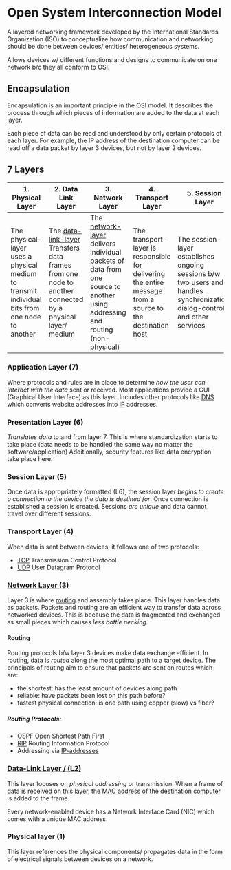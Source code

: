 
# Open System Interconnection Model
A layered networking framework developed by the International Standards Organization (ISO) to conceptualize how communication and networking should be done between devices/ entities/ heterogeneous systems.

Allows devices w/ different functions and designs to communicate on one network b/c they all conform to OSI.
## Encapsulation
Encapsulation is an important principle in the OSI model. It describes the process through which pieces of information are added to the data at each layer. 

Each piece of data can be read and understood by only certain protocols of each layer. For example, the IP address of the destination computer can be read off a data packet by layer 3 devices, but not by layer 2 devices.

## 7 Layers
| 1. Physical Layer  | 2. Data Link Layer | 3. Network Layer | 4. Transport Layer | 5. Session Layer | 6. Presentation Layer | 7. Application Layer |
|-|-|-|-|-|-|-|
| The physical-layer uses a physical medium to transmit individual bits from one node to another | The [data-link-layer](/networking/OSI/data-link-layer.md) Transfers data frames from one node to another connected by a physical layer/ medium | The [network-layer](/networking/OSI/network-layer.md) delivers individual packets of data from one source to another using addressing and routing (non-physical) | The transport-layer is responsible for delivering the entire message from a source to the destination host | The session-layer establishes ongoing sessions b/w two users and handles synchronization, dialog-control, and other services | The presentation-layer monitors syntax/ semantics of transmitted data including translation, compression, and encryption | The application-layer provides application program interface API to the user
### Application Layer (7)
Where protocols and rules are in place to determine *how the user can interact with the data* sent or received. Most applications provide a GUI (Graphical User Interface) as this layer. Includes other protocols like [DNS](networking/DNS/DNS.md) which converts website addresses into [IP](networking/OSI/IP-addresses.md) addresses.
### Presentation Layer (6)
*Translates data* to and from layer 7. This is where standardization starts to take place (data needs to be handled the same way no matter the software/application) Additionally, security features like data encryption take place here.
### Session Layer (5)
Once data is appropriately formatted (L6), the session layer *begins to create a connection to the device the data is destined for*. Once connection is established a session is created. Sessions *are unique* and data cannot travel over different sessions.
### Transport Layer (4)
When data is sent between devices, it follows one of two protocols:
- [TCP](/networking/protocols/TCP.md) Transmission Control Protocol
- [UDP](/networking/protocols/UDP.md) User Datagram Protocol
### [Network Layer (3)](/networking/OSI/network-layer.md)
Layer 3 is where [routing](networking/routing/routing-table.md) and assembly takes place. This layer handles data as packets. Packets and routing are an efficient way to transfer data across networked devices. This is because the data is fragmented and exchanged as small pieces which causes *less bottle necking.*
#### Routing
Routing protocols b/w layer 3 devices make data exchange efficient. In routing, data is *routed* along the most optimal path to a target device. The principals of routing aim to ensure that packets are sent on routes which are:
- the shortest: has the least amount of devices along path
- reliable: have packets been lost on this path before?
- fastest physical connection: is one path using copper (slow) vs fiber?
##### Routing Protocols:
- [OSPF](/networking/protocols/OSPF.md) Open Shortest Path First
- [RIP](/networking/protocols/RIP.md) Routing Information Protocol
- Addressing via [IP-addresses](/networking/OSI/IP-addresses.md)
### [Data-Link Layer / (L2)](/networking/OSI/data-link-layer.md)
This layer focuses on *physical addressing* or transmission. When a frame of data is received on this layer, the [MAC address](networking/OSI/MAC-addresses.md) of the destination computer is added to the frame.

Every network-enabled device has a Network Interface Card (NIC) which comes with a unique MAC address.
### Physical layer (1)
This layer references the physical components/ propagates data in the form of electrical signals between devices on a network.
